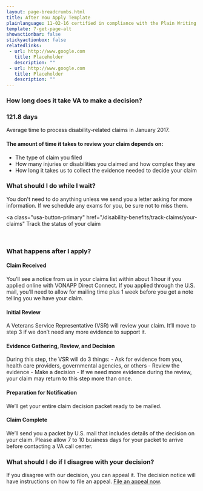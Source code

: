 ```yaml
---
layout: page-breadcrumbs.html
title: After You Apply Template
plainlanguage: 11-02-16 certified in compliance with the Plain Writing Act
template: 7-get-page-alt
showactionbar: false
stickyactionbox: false
relatedlinks:
 - url: http://www.google.com
   title: Placeholder
   description: ""
 - url: http://www.google.com
   title: Placeholder
   description: ""
---
```



### How long does it take VA to make a decision?

<div class="call-out" markdown="0">

<h3 style="padding:0">
  121.8 days
</h3>
<p style="padding:0">
  Average time to process disability-related claims in January 2017.
</p>

</div>

#### The amount of time it takes to review your claim depends on:

- The type of claim you filed
- How many injuries or disabilities you claimed and how complex they are
- How long it takes us to collect the evidence needed to decide your claim

### What should I do while I wait?

You don't need to do anything unless we send you a letter asking for more information. If we schedule any exams for you, be sure not to miss them. 


<a class="usa-button-primary" href="/disability-benefits/track-claims/your-claims"  Track the status of your claim
</a>

<div markdown="0"><br></div>


### What happens after I apply?

#### Claim Received

You’ll see a notice from us in your claims list within about 1 hour if you applied online with VONAPP Direct Connect. If you applied through the U.S. mail, you’ll need to allow for mailing time plus 1 week before you get a note telling you we have your claim.

#### Initial Review

A Veterans Service Representative (VSR) will review your claim. It’ll move to step 3 if we don’t need any more evidence to support it.

#### Evidence Gathering, Review, and Decision

During this step, the VSR will do 3 things:
	- Ask for evidence from you, health care providers, governmental agencies, or others
	- Review the evidence
	- Make a decision
	- If we need more evidence during the review, your claim may return to this step more than once.
 
#### Preparation for Notification

We’ll get your entire claim decision packet ready to be mailed.

#### Claim Complete

We’ll send you a packet by U.S. mail that includes details of the decision on your claim. Please allow 7 to 10 business days for your packet to arrive before contacting a VA call center.

### What should I do if I disagree with your decision?

If you disagree with our decision, you can appeal it. The decision notice will have instructions on how to file an appeal. [File an appeal now](/disability-benefits/claims-appeal/).

<div markdown="0"><br></div>
